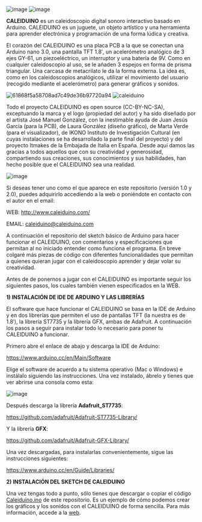 ![image](https://user-images.githubusercontent.com/20140969/78697360-faa06d00-7900-11ea-960d-77e91eeea3ff.png)
![image](https://user-images.githubusercontent.com/20140969/78697504-2facbf80-7901-11ea-862b-0bddbd8652e9.png)


**CALEIDUINO** es un caleidoscopio digital sonoro interactivo basado en Arduino. CALEIDUINO es un juguete, un objeto artístico y una herramienta para aprender electrónica y programación de una forma lúdica y creativa.

El  corazón del CALEIDUINO es una placa PCB a la que se conectan una Arduino nano 3.0, una pantalla TFT 1.8′, un acelerómetro analógico de 3 ejes GY-61, un piezoeléctrico, un interruptor y una batería de 9V. Como en cualquier caleidoscopio al uso, se le añaden 3 espejos en forma de prisma triangular. Una carcasa de metacrilato le da la forma externa. La idea es, como en los caleidoscopios analógicos, utilizar el movimiento del usuario (recogido mediante el acelerómetro) para generar gráficos y sonidos.

![61868f5a58708ad7c49de36b97720a94](https://user-images.githubusercontent.com/20140969/78697847-b9f52380-7901-11ea-96f8-d7b301cae019.gif)
![caleiduino](https://user-images.githubusercontent.com/20140969/78768558-64b22400-798c-11ea-9876-1b354a4aac2a.GIF)

Todo el proyecto CALEIDUINO es open source (CC-BY-NC-SA), exceptuando la marca y el logo (propiedad del autor) y ha sido diseñado por el artista José Manuel González, con la inestimable ayuda de Juan Jesús García (para la PCB), de Laura González (diseño gráfico), de Marta Verde (para el visualizador), de IKONO Instituto de Investigación Cultural (en cuyas instalaciones se ha desarrollado la parte final del proyecto) y del proyecto Itmakes de la Embajada de Italia en España. Desde aquí damos las gracias a todos aquellos que con su creatividad y generosidad, compartiendo sus creaciones, sus conocimientos y sus habilidades, han hecho posible que el CALEIDUINO sea una realidad.

![image](https://user-images.githubusercontent.com/20140969/78698059-03de0980-7902-11ea-8eb8-b0d3a8cd9590.png)

Si deseas tener uno como el que aparece en este repositorio (versión 1.0 y 2.0), puedes adquirirlo accediendo a la web o poniéndote en contacto con el autor en el email:

WEB: http://www.caleiduino.com/

EMAIL: caleiduino@caleiduino.com

A continuación el repositorio del sketch básico de Arduino para hacer funcionar el CALEIDUINO, con comentarios y especificaciones que permitan al no iniciado entender como funciona el programa. En breve colgaré más piezas de código con diferentes funcionalidades que permitan a quienes quieran jugar con el caleidoscopio aprender y dejar volar su creatividad.

Antes de de ponernos a jugar con el CALEIDUINO es importante seguir los siguientes pasos, los cuales también vienen especificados en la WEB.



**1) INSTALACIÓN DE IDE DE ARDUINO Y LAS LIBRERÍAS**

El software que hace funcionar el CALEIDUINO se basa en la IDE de Arduino y en dos librerías que permiten el uso de 
pantallas TFT (la nuestra es de 1.8′), la librería ST7735 y la librería GFX, ambas de Adafruit. 
A continuación los pasos a seguir para instalar todo lo necesario para poner tu CALEIDUINO a funcionar.

Primero abre el enlace de abajo y descarga la IDE de Arduino:

https://www.arduino.cc/en/Main/Software

Elige el software de acuerdo a tu sistema operativo (Mac o Windows) e instálalo siguiendo las instrucciones. 
Una vez instalado, ábrelo y tienes que ver abrirse una consola como esta:

![image](https://user-images.githubusercontent.com/20140969/78769742-05edaa00-798e-11ea-88fd-03e54a50afaa.png)

Después descarga la librería **Adafruit_ST7735**:

https://github.com/adafruit/Adafruit-ST7735-Library/

Y la librería **GFX**:

https://github.com/adafruit/Adafruit-GFX-Library/

Una vez descargadas, para instalarlas convenientemente, sigue las instrucciones siguientes:

https://www.arduino.cc/en/Guide/Libraries/



**2) INSTALACIÓN DEL SKETCH DE CALEIDUINO**

Una vez tengas todo a punto, sólo tienes que descargar o copiar el código [Caleiduino.ino](https://github.com/Caleiduino/Caleiduino/blob/master/Caleiduino_1.ino) de este repositorio.
Es un ejemplo de cómo podemos crear los gráficos y los sonidos con el CALEIDUINO de forma sencilla. Para más información, accede a la [web](http://www.caleiduino.com/software/). 
